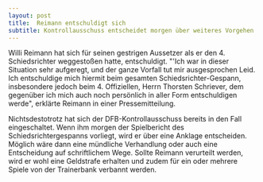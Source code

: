 ```yaml
---
layout: post
title:  Reimann entschuldigt sich
subtitle: Kontrollausschuss entscheidet morgen über weiteres Vorgehen
---
```


Willi Reimann hat sich für seinen gestrigen Aussetzer als er den 4. Schiedsrichter weggestoßen hatte, entschuldigt. "'Ich war in dieser Situation sehr aufgeregt, und der ganze Vorfall tut mir ausgesprochen Leid. Ich entschuldige mich hiermit beim gesamten Schiedsrichter-Gespann, insbesondere jedoch beim 4. Offiziellen, Herrn Thorsten Schriever, dem gegenüber ich mich auch noch persönlich in aller Form entschuldigen werde", erklärte Reimann in einer Pressemitteilung.

Nichtsdestotrotz hat sich der DFB-Kontrollausschuss bereits in den Fall eingeschaltet. Wenn ihm morgen der Spielbericht des Schiedsrichtergespanns vorliegt, wird er über eine Anklage entscheiden. Möglich wäre dann eine mündliche Verhandlung oder auch eine Entscheidung auf schriftlichem Wege. Sollte Reimann verurteilt werden, wird er wohl eine Geldstrafe erhalten und zudem für ein oder mehrere Spiele von der Trainerbank verbannt werden.

